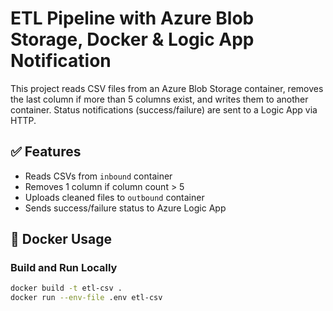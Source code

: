 # ETL Pipeline with Azure Blob Storage, Docker & Logic App Notification

This project reads CSV files from an Azure Blob Storage container, removes the last column if more than 5 columns exist, and writes them to another container. Status notifications (success/failure) are sent to a Logic App via HTTP.

## ✅ Features
- Reads CSVs from `inbound` container
- Removes 1 column if column count > 5
- Uploads cleaned files to `outbound` container
- Sends success/failure status to Azure Logic App

## 🐳 Docker Usage

### Build and Run Locally
```bash
docker build -t etl-csv .
docker run --env-file .env etl-csv
